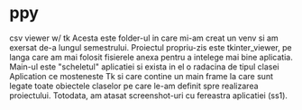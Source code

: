 # ppy
csv viewer w/ tk          Acesta este folder-ul in care mi-am creat un venv si am exersat de-a lungul semestrului. Proiectul propriu-zis este tkinter_viewer, pe langa care am mai folosit fisierele anexa pentru a intelege mai bine aplicatia. Main-ul este "scheletul" aplicatiei si exista in el o radacina de tipul clasei Aplication ce mosteneste Tk si care contine un main frame la care sunt legate toate obiectele claselor pe care le-am definit spre realizarea proiectului. Totodata, am atasat screenshot-uri cu fereastra aplicatiei (ss1).
